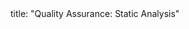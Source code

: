 <frontmatter>
title: "Quality Assurance: Static Analysis"
</frontmatter>

<include src="navbar.md" boilerplate />

<include src="container-inPage-asFlat.md" boilerplate />